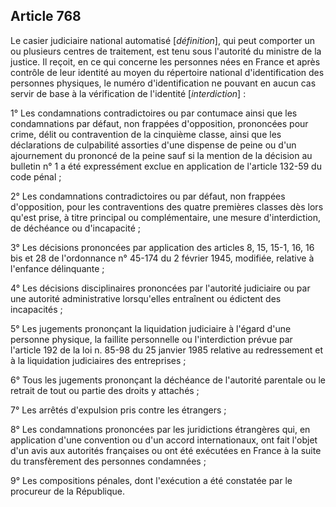 Article 768
----
Le casier judiciaire national automatisé [*définition*], qui peut comporter un
ou plusieurs centres de traitement, est tenu sous l'autorité du ministre de la
justice. Il reçoit, en ce qui concerne les personnes nées en France et après
contrôle de leur identité au moyen du répertoire national d'identification des
personnes physiques, le numéro d'identification ne pouvant en aucun cas servir
de base à la vérification de l'identité [*interdiction*] :

1° Les condamnations contradictoires ou par contumace ainsi que les
condamnations par défaut, non frappées d'opposition, prononcées pour crime,
délit ou contravention de la cinquième classe, ainsi que les déclarations de
culpabilité assorties d'une dispense de peine ou d'un ajournement du prononcé de
la peine sauf si la mention de la décision au bulletin n° 1 a été expressément
exclue en application de l'article 132-59 du code pénal ;

2° Les condamnations contradictoires ou par défaut, non frappées d'opposition,
pour les contraventions des quatre premières classes dès lors qu'est prise, à
titre principal ou complémentaire, une mesure d'interdiction, de déchéance ou
d'incapacité ;

3° Les décisions prononcées par application des articles 8, 15, 15-1, 16, 16 bis
et 28 de l'ordonnance n° 45-174 du 2 février 1945, modifiée, relative à
l'enfance délinquante ;

4° Les décisions disciplinaires prononcées par l'autorité judiciaire ou par une
autorité administrative lorsqu'elles entraînent ou édictent des incapacités ;

5° Les jugements prononçant la liquidation judiciaire à l'égard d'une personne
physique, la faillite personnelle ou l'interdiction prévue par l'article 192 de
la loi n. 85-98 du 25 janvier 1985 relative au redressement et à la liquidation
judiciaires des entreprises ;

6° Tous les jugements prononçant la déchéance de l'autorité parentale ou le
retrait de tout ou partie des droits y attachés ;

7° Les arrêtés d'expulsion pris contre les étrangers ;

8° Les condamnations prononcées par les juridictions étrangères qui, en
application d'une convention ou d'un accord internationaux, ont fait l'objet
d'un avis aux autorités françaises ou ont été exécutées en France à la suite du
transfèrement des personnes condamnées ;

9° Les compositions pénales, dont l'exécution a été constatée par le procureur
de la République.
